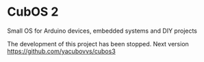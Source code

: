 # CubOS 2
Small OS for Arduino devices, embedded systems and DIY projects

The development of this project has been stopped. 
Next version https://github.com/yacubovvs/cubos3
